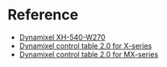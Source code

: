 # Reference
* [Dynamixel XH-540-W270](https://emanual.robotis.com/docs/en/dxl/x/xh540-w270/)
* [Dynamixel control table 2.0 for X-series](https://www.besttechnology.co.jp/modules/knowledge/?X%20Series%20Control%20table)
* [Dynamixel control table 2.0 for MX-series](https://www.besttechnology.co.jp/modules/knowledge/?MX%20Series%20Control%20table%282.0%29)
